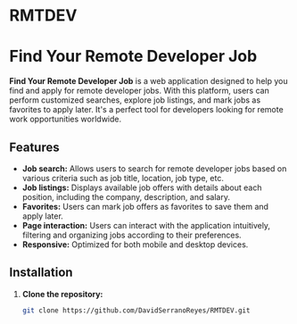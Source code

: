 # RMTDEV

# Find Your Remote Developer Job

**Find Your Remote Developer Job** is a web application designed to help you find and apply for remote developer jobs. With this platform, users can perform customized searches, explore job listings, and mark jobs as favorites to apply later. It's a perfect tool for developers looking for remote work opportunities worldwide.

## Features

- **Job search:** Allows users to search for remote developer jobs based on various criteria such as job title, location, job type, etc.
- **Job listings:** Displays available job offers with details about each position, including the company, description, and salary.
- **Favorites:** Users can mark job offers as favorites to save them and apply later.
- **Page interaction:** Users can interact with the application intuitively, filtering and organizing jobs according to their preferences.
- **Responsive:** Optimized for both mobile and desktop devices.

## Installation

1. **Clone the repository:**

   ```bash
   git clone https://github.com/DavidSerranoReyes/RMTDEV.git
   ```
